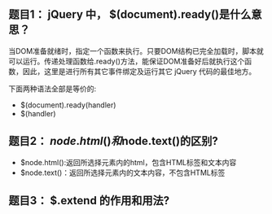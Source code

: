 ## 题目1： jQuery 中， $(document).ready()是什么意思？

当DOM准备就绪时，指定一个函数来执行。只要DOM结构已完全加载时，脚本就可以运行。传递处理函数给.ready()方法，能保证DOM准备好后就执行这个函数，因此，这里是进行所有其它事件绑定及运行其它 jQuery 代码的最佳地方。

下面两种语法全部是等价的:
- $(document).ready(handler)
- $(handler)

## 题目2： $node.html()和$node.text()的区别?

- $node.html():返回所选择元素内的html，包含HTML标签和文本内容
- $node.text()：返回所选择元素内的文本内容，不包含HTML标签

## 题目3： $.extend 的作用和用法? 